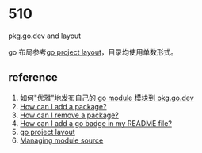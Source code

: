 # 510

pkg.go.dev and layout

go 布局参考[go project layout](https://github.com/golang-standards/project-layout)，目录均使用单数形式。

## reference

1. [如何"优雅"地发布自己的 go module 模块到 pkg.go.dev](https://blog.csdn.net/ITqingliang/article/details/104478161)
2. [How can I add a package?](https://pkg.go.dev/about#adding-a-package)
3. [How can I remove a package?](https://pkg.go.dev/about#removing-a-package)
4. [How can I add a go badge in my README file?](https://pkg.go.dev/about#creating-a-badge)
5. [go project layout](https://github.com/golang-standards/project-layout)
6. [Managing module source](https://golang.google.cn/doc/modules/managing-source)
